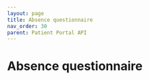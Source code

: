 ```yaml
---
layout: page
title: Absence questionnaire
nav_order: 30
parent: Patient Portal API
---
```


# Absence questionnaire
